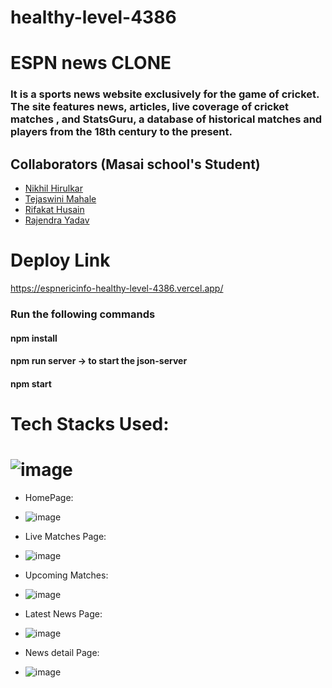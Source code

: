 # healthy-level-4386

# ESPN news CLONE


<h3> It is a sports news website exclusively for the game of cricket. The site features news, articles, live coverage of cricket matches , and StatsGuru, a database of historical matches and players from the 18th century to the present. </h3>

## Collaborators (Masai school's Student)
 - [Nikhil Hirulkar](https://github.com/nikhilhir)
 - [Tejaswini Mahale](https://github.com/TejaswiniMahale)
 - [Rifakat Husain](https://github.com/Rifakat7)
- [Rajendra Yadav](https://github.com/R-Yaduvanshi)
# Deploy Link
https://espnericinfo-healthy-level-4386.vercel.app/



<h3>Run the following commands</h3>
<h4>npm install</h4>
<h4>npm run server -> to start the json-server</h4>
<h4>npm start</h4>






# Tech Stacks Used:
# ![image](https://user-images.githubusercontent.com/97446828/171631572-e1f0f81e-b026-47bf-a338-41c602dec12f.png)


* HomePage:
* ![image](https://user-images.githubusercontent.com/97525857/187069582-fbf759dd-dff3-4446-bc5b-a3ecc03c3e89.png)


* Live Matches Page: 
* ![image](https://user-images.githubusercontent.com/97525857/187070237-90c5cc3e-e01e-44a8-82de-1ac30edd1607.png)


 
* Upcoming Matches:
* ![image](https://user-images.githubusercontent.com/97525857/187070315-99086aa2-3dee-4d1f-b0c5-8ee8ea5a61bf.png)



* Latest News Page:
* ![image](https://user-images.githubusercontent.com/97525857/187070397-1149d242-26fb-43bf-a982-c8e6b47a82b6.png)


* News detail Page:
* ![image](https://user-images.githubusercontent.com/97525857/187070445-3c8d47e2-4ab1-439a-9bca-b41be88b80bf.png)

